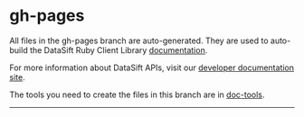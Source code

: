 # gh-pages

All files in the gh-pages branch are auto-generated. They are used to auto-build the DataSift Ruby Client Library [documentation](http://datasift.github.com/datasift-ruby/ "DataSift Ruby Client Library Documentation").

For more information about DataSift APIs, visit our [developer documentation site](http://dev.datasift.com/ "DataSift Developer site").

The tools you need to create the files in this branch are in [doc-tools](https://github.com/datasift/datasift-ruby/tree/gh-pages/doc-tools "doc-tools").

---
